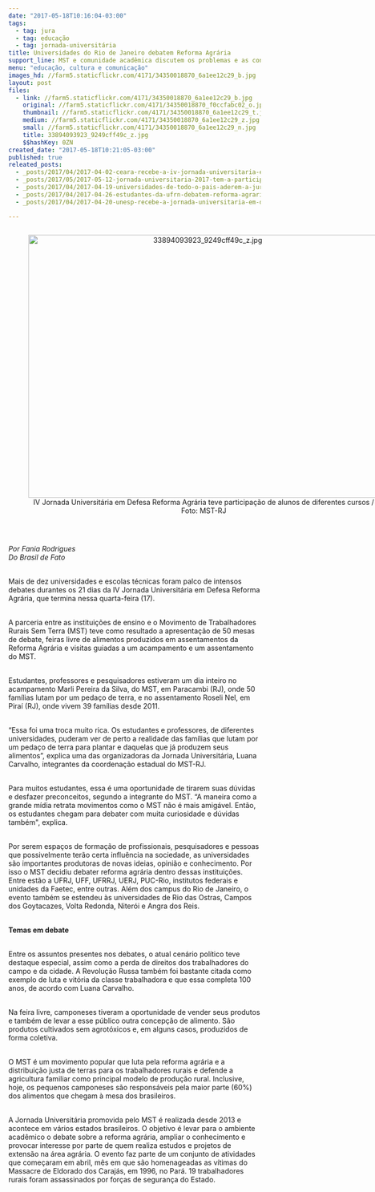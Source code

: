 ```yaml
---
date: "2017-05-18T10:16:04-03:00"
tags:
  - tag: jura
  - tag: educação
  - tag: jornada-universitária
title: Universidades do Rio de Janeiro debatem Reforma Agrária
support_line: MST e comunidade acadêmica discutem os problemas e as conquistas dos trabalhadores do campo
menu: "educação, cultura e comunicação"
images_hd: //farm5.staticflickr.com/4171/34350018870_6a1ee12c29_b.jpg
layout: post
files:
  - link: //farm5.staticflickr.com/4171/34350018870_6a1ee12c29_b.jpg
    original: //farm5.staticflickr.com/4171/34350018870_f0ccfabc02_o.jpg
    thumbnail: //farm5.staticflickr.com/4171/34350018870_6a1ee12c29_t.jpg
    medium: //farm5.staticflickr.com/4171/34350018870_6a1ee12c29_z.jpg
    small: //farm5.staticflickr.com/4171/34350018870_6a1ee12c29_n.jpg
    title: 33894093923_9249cff49c_z.jpg
    $$hashKey: 0ZN
created_date: "2017-05-18T10:21:05-03:00"
published: true
releated_posts:
  - _posts/2017/04/2017-04-02-ceara-recebe-a-iv-jornada-universitaria-em-defesa-da-reforma-agraria.md
  - _posts/2017/05/2017-05-12-jornada-universitaria-2017-tem-a-participacao-massiva-de-estudantes-de-alfaneas-mg.md
  - _posts/2017/04/2017-04-19-universidades-de-todo-o-pais-aderem-a-jura.md
  - _posts/2017/04/2017-04-26-estudantes-da-ufrn-debatem-reforma-agraria-na-iv-jornada-universitaria.md
  - _posts/2017/04/2017-04-20-unesp-recebe-a-jornada-universitaria-em-defesa-da-reforma-agraria.md

---
```

<div style="text-align:center">
<figure class="image" style="display:inline-block"><img alt="33894093923_9249cff49c_z.jpg" height="525" src="//farm5.staticflickr.com/4171/34350018870_6a1ee12c29_b.jpg" width="700" />
<figcaption>IV Jornada Universit&aacute;ria em Defesa Reforma Agr&aacute;ria teve participa&ccedil;&atilde;o de alunos de diferentes cursos / Foto: MST-RJ</figcaption>
</figure>
</div>

<p>&nbsp;</p>

<p><em>Por&nbsp;Fania Rodrigues<br />
Do Brasil de Fato&nbsp;</em></p>

<p><br />
Mais de dez universidades e escolas t&eacute;cnicas foram palco de intensos debates durantes os 21 dias da IV Jornada Universit&aacute;ria em Defesa Reforma Agr&aacute;ria, que termina nessa quarta-feira (17).</p>

<p><br />
A parceria entre as institui&ccedil;&otilde;es de ensino e o Movimento de Trabalhadores Rurais Sem Terra (MST) teve como resultado a apresenta&ccedil;&atilde;o de 50 mesas de debate, feiras livre de alimentos produzidos em assentamentos da Reforma Agr&aacute;ria e visitas guiadas a um acampamento e um assentamento do MST.</p>

<p><br />
Estudantes, professores e pesquisadores estiveram um dia inteiro no acampamento Marli Pereira da Silva, do MST, em Paracambi (RJ), onde 50 fam&iacute;lias lutam por um peda&ccedil;o de terra, e no assentamento Roseli Nel, em Pira&iacute; (RJ), onde vivem 39 fam&iacute;lias desde 2011.</p>

<p><br />
&ldquo;Essa foi uma troca muito rica. Os estudantes e professores, de diferentes universidades, puderam ver de perto a realidade das fam&iacute;lias que lutam por um peda&ccedil;o de terra para plantar e daquelas que j&aacute; produzem seus alimentos&rdquo;, explica uma das organizadoras da Jornada Universit&aacute;ria, Luana Carvalho, integrantes da coordena&ccedil;&atilde;o estadual do MST-RJ.</p>

<p><br />
Para muitos estudantes, essa &eacute; uma oportunidade de tirarem suas d&uacute;vidas e desfazer preconceitos, segundo a integrante do MST. &ldquo;A maneira como a grande m&iacute;dia retrata movimentos como o MST n&atilde;o &eacute; mais amig&aacute;vel. Ent&atilde;o, os estudantes chegam para debater com muita curiosidade e d&uacute;vidas tamb&eacute;m&quot;, explica.</p>

<p><br />
Por serem espa&ccedil;os de forma&ccedil;&atilde;o de profissionais, pesquisadores e pessoas que possivelmente ter&atilde;o certa influ&ecirc;ncia na sociedade, as universidades s&atilde;o importantes produtoras de novas ideias, opini&atilde;o e conhecimento. Por isso o MST decidiu debater reforma agr&aacute;ria dentro dessas institui&ccedil;&otilde;es. Entre est&atilde;o a UFRJ, UFF, UFRRJ, UERJ, PUC-Rio, institutos federais e unidades da Faetec, entre outras. Al&eacute;m dos campus do Rio de Janeiro, o evento tamb&eacute;m se estendeu &agrave;s universidades de Rio das Ostras, Campos dos Goytacazes, Volta Redonda, Niter&oacute;i e Angra dos Reis.</p>

<p><br />
<strong>Temas em debate</strong></p>

<p><br />
Entre os assuntos presentes nos debates, o atual cen&aacute;rio pol&iacute;tico teve destaque especial, assim como a perda de direitos dos trabalhadores do campo e da cidade. A Revolu&ccedil;&atilde;o Russa tamb&eacute;m foi bastante citada como exemplo de luta e vit&oacute;ria da classe trabalhadora e que essa completa 100 anos, de acordo com Luana Carvalho.&nbsp;</p>

<p><br />
Na feira livre, camponeses tiveram a oportunidade de vender seus produtos e tamb&eacute;m de levar a esse p&uacute;blico outra concep&ccedil;&atilde;o de alimento. S&atilde;o produtos cultivados sem agrot&oacute;xicos e, em alguns casos, produzidos de forma coletiva.</p>

<p><br />
O MST &eacute; um movimento popular que luta pela reforma agr&aacute;ria e a distribui&ccedil;&atilde;o justa de terras para os trabalhadores rurais e defende a agricultura familiar como principal modelo de produ&ccedil;&atilde;o rural. Inclusive, hoje, os pequenos camponeses s&atilde;o respons&aacute;veis pela maior parte (60%) dos alimentos que chegam &agrave; mesa dos brasileiros.</p>

<p><br />
A Jornada Universit&aacute;ria promovida pelo MST &eacute; realizada desde 2013 e acontece em v&aacute;rios estados brasileiros. O objetivo &eacute; levar para o ambiente acad&ecirc;mico o debate sobre a reforma agr&aacute;ria, ampliar o conhecimento e provocar interesse por parte de quem realiza estudos e projetos de extens&atilde;o na &aacute;rea agr&aacute;ria. O evento faz parte de um conjunto de atividades que come&ccedil;aram em abril, m&ecirc;s em que s&atilde;o homenageadas as v&iacute;timas do Massacre de Eldorado dos Caraj&aacute;s, em 1996, no Par&aacute;. 19 trabalhadores rurais foram assassinados por for&ccedil;as de seguran&ccedil;a do Estado.</p>
